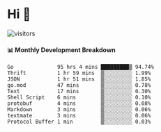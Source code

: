 # Hi 👋
 
![visitors](https://visitor-badge.glitch.me/badge?page_id=sorcererxw.sorcererx)

#### 📊 Monthly Development Breakdown

<!--START_SECTION:waka-->
```text
Go              95 hrs 4 mins █████████▒ 94.74%
Thrift          1 hr 59 mins  ▒░░░░░░░░░ 1.99%
JSON            1 hr 51 mins  ▒░░░░░░░░░ 1.85%
go.mod          47 mins       ▒░░░░░░░░░ 0.78%
Text            17 mins       ▒░░░░░░░░░ 0.30%
Shell Script    6 mins        ▒░░░░░░░░░ 0.10%
protobuf        4 mins        ▒░░░░░░░░░ 0.08%
Markdown        3 mins        ▒░░░░░░░░░ 0.06%
textmate        3 mins        ▒░░░░░░░░░ 0.06%
Protocol Buffer 1 min         ▒░░░░░░░░░ 0.03%
```
<!--END_SECTION:waka-->
